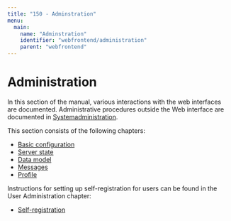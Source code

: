 ```yaml
---
title: "150 - Adminstration"
menu:
  main:
    name: "Adminstration"
    identifier: "webfrontend/administration"
    parent: "webfrontend"
---
```

# Administration

In this section of the manual, various interactions with the web interfaces are documented. Administrative procedures outside the Web interface are documented in [Systemadministration](../../sysadmin).

This section consists of the following chapters:

* [Basic configuration](base-config)
* [Server state](server-status)
* [Data model](datamodel)
* [Messages](messages)
* [Profile](profiles)

Instructions for setting up self-registration for users can be found in the User Administration chapter:

* [Self-registration](../userprefs/selfregister)
